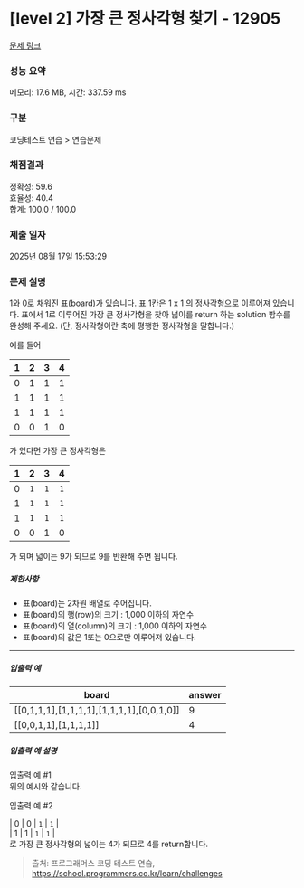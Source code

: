 # [level 2] 가장 큰 정사각형 찾기 - 12905 

[문제 링크](https://school.programmers.co.kr/learn/courses/30/lessons/12905) 

### 성능 요약

메모리: 17.6 MB, 시간: 337.59 ms

### 구분

코딩테스트 연습 > 연습문제

### 채점결과

정확성: 59.6<br/>효율성: 40.4<br/>합계: 100.0 / 100.0

### 제출 일자

2025년 08월 17일 15:53:29

### 문제 설명

<p>1와 0로 채워진 표(board)가 있습니다. 표 1칸은 1 x 1 의 정사각형으로 이루어져 있습니다. 표에서 1로 이루어진 가장 큰 정사각형을 찾아 넓이를 return 하는 solution 함수를 완성해 주세요. (단, 정사각형이란 축에 평행한 정사각형을 말합니다.)</p>

<p>예를 들어</p>
<table class="table">
        <thead><tr>
<th style="text-align: center">1</th>
<th style="text-align: center">2</th>
<th style="text-align: center">3</th>
<th style="text-align: center">4</th>
</tr>
</thead>
        <tbody><tr>
<td style="text-align: center">0</td>
<td style="text-align: center">1</td>
<td style="text-align: center">1</td>
<td style="text-align: center">1</td>
</tr>
<tr>
<td style="text-align: center">1</td>
<td style="text-align: center">1</td>
<td style="text-align: center">1</td>
<td style="text-align: center">1</td>
</tr>
<tr>
<td style="text-align: center">1</td>
<td style="text-align: center">1</td>
<td style="text-align: center">1</td>
<td style="text-align: center">1</td>
</tr>
<tr>
<td style="text-align: center">0</td>
<td style="text-align: center">0</td>
<td style="text-align: center">1</td>
<td style="text-align: center">0</td>
</tr>
</tbody>
      </table>
<p>가 있다면 가장 큰 정사각형은</p>
<table class="table">
        <thead><tr>
<th style="text-align: center">1</th>
<th style="text-align: center">2</th>
<th style="text-align: center">3</th>
<th style="text-align: center">4</th>
</tr>
</thead>
        <tbody><tr>
<td style="text-align: center">0</td>
<td style="text-align: center"><code>1</code></td>
<td style="text-align: center"><code>1</code></td>
<td style="text-align: center"><code>1</code></td>
</tr>
<tr>
<td style="text-align: center">1</td>
<td style="text-align: center"><code>1</code></td>
<td style="text-align: center"><code>1</code></td>
<td style="text-align: center"><code>1</code></td>
</tr>
<tr>
<td style="text-align: center">1</td>
<td style="text-align: center"><code>1</code></td>
<td style="text-align: center"><code>1</code></td>
<td style="text-align: center"><code>1</code></td>
</tr>
<tr>
<td style="text-align: center">0</td>
<td style="text-align: center">0</td>
<td style="text-align: center">1</td>
<td style="text-align: center">0</td>
</tr>
</tbody>
      </table>
<p>가 되며 넓이는 9가 되므로 9를 반환해 주면 됩니다.</p>

<h5>제한사항</h5>

<ul>
<li>표(board)는 2차원 배열로 주어집니다.</li>
<li>표(board)의 행(row)의 크기 : 1,000 이하의 자연수</li>
<li>표(board)의 열(column)의 크기 : 1,000 이하의 자연수</li>
<li>표(board)의 값은 1또는 0으로만 이루어져 있습니다.</li>
</ul>

<hr>

<h5>입출력 예</h5>
<table class="table">
        <thead><tr>
<th>board</th>
<th>answer</th>
</tr>
</thead>
        <tbody><tr>
<td>[[0,1,1,1],[1,1,1,1],[1,1,1,1],[0,0,1,0]]</td>
<td>9</td>
</tr>
<tr>
<td>[[0,0,1,1],[1,1,1,1]]</td>
<td>4</td>
</tr>
</tbody>
      </table>
<h5>입출력 예 설명</h5>

<p>입출력 예 #1<br>
위의 예시와 같습니다.</p>

<p>입출력 예 #2</p>

<p>| 0 | 0 | <code>1</code> | <code>1</code> |<br>
| 1 | 1 | <code>1</code> | <code>1</code> | <br>
로 가장 큰 정사각형의 넓이는 4가 되므로 4를 return합니다.</p>


> 출처: 프로그래머스 코딩 테스트 연습, https://school.programmers.co.kr/learn/challenges